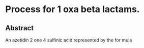 # Process for 1 oxa beta lactams.

## Abstract
An azetidin 2 one 4 sulfinic acid represented by the for mula